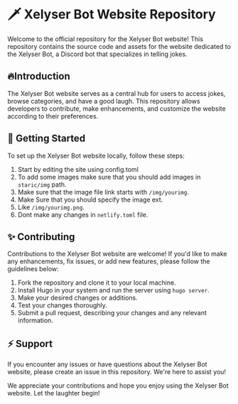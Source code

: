 # 🗡️ Xelyser Bot Website Repository

Welcome to the official repository for the Xelyser Bot website! This repository contains the source code and assets for the website dedicated to the Xelyser Bot, a Discord bot that specializes in telling jokes.

## 🔥Introduction

The Xelyser Bot website serves as a central hub for users to access jokes, browse categories, and have a good laugh. This repository allows developers to contribute, make enhancements, and customize the website according to their preferences.

## 🔎 Getting Started

To set up the Xelyser Bot website locally, follow these steps:

1. Start by editing the site using config.toml 
2. To add some images make sure that you should add images in `staric/img` path.
3. Make sure that the image file link starts with `/img/yourimg`.
4. Make Sure that you should specify the image ext.
5. Like `/img/yourimg.png`.
6. Dont make any changes in `netlify.toml` file.


## ✨ Contributing

Contributions to the Xelyser Bot website are welcome! If you'd like to make any enhancements, fix issues, or add new features, please follow the guidelines below:

1. Fork the repository and clone it to your local machine.
2. Install Hugo in your system and run the server using `hugo server`.
3. Make your desired changes or additions.
4. Test your changes thoroughly.
5. Submit a pull request, describing your changes and any relevant information.

## ⚡ Support

If you encounter any issues or have questions about the Xelyser Bot website, please create an issue in this repository. We're here to assist you!

We appreciate your contributions and hope you enjoy using the Xelyser Bot website. Let the laughter begin!
